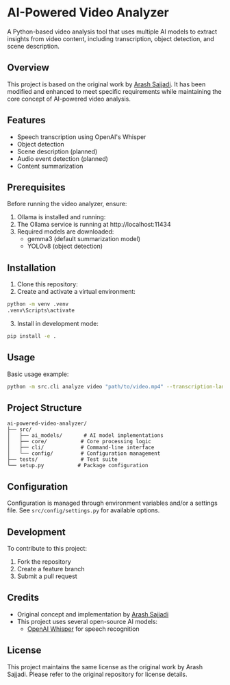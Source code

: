 # AI-Powered Video Analyzer

A Python-based video analysis tool that uses multiple AI models to extract insights from video content, including transcription, object detection, and scene description.

## Overview

This project is based on the original work by [Arash Sajjadi](https://github.com/arashsajjadi/ai-powered-video-analyzer). It has been modified and enhanced to meet specific requirements while maintaining the core concept of AI-powered video analysis.

## Features

- Speech transcription using OpenAI's Whisper
- Object detection 
- Scene description (planned)
- Audio event detection (planned)
- Content summarization

## Prerequisites

Before running the video analyzer, ensure:

1. Ollama is installed and running:
2. The Ollama service is running at http://localhost:11434
3. Required models are downloaded:
   - gemma3 (default summarization model)
   - YOLOv8 (object detection)

## Installation

1. Clone this repository:
2. Create and activate a virtual environment:
```bash
python -m venv .venv
.venv\Scripts\activate
```

3. Install in development mode:
```bash
pip install -e .
```

## Usage

Basic usage example:
```bash
python -m src.cli analyze video "path/to/video.mp4" --transcription-language en
```

## Project Structure

```
ai-powered-video-analyzer/
├── src/
│   ├── ai_models/       # AI model implementations
│   ├── core/           # Core processing logic
│   ├── cli/            # Command-line interface
│   └── config/         # Configuration management
├── tests/              # Test suite
└── setup.py           # Package configuration
```

## Configuration

Configuration is managed through environment variables and/or a settings file. See `src/config/settings.py` for available options.

## Development

To contribute to this project:

1. Fork the repository
2. Create a feature branch
3. Submit a pull request

## Credits

- Original concept and implementation by [Arash Sajjadi](https://github.com/arashsajjadi/ai-powered-video-analyzer)
- This project uses several open-source AI models:
  - [OpenAI Whisper](https://github.com/openai/whisper) for speech recognition

## License

This project maintains the same license as the original work by Arash Sajjadi. Please refer to the original repository for license details.




